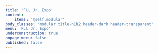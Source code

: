 ```yaml
---
title: 'FLL Jr. Expo'
content:
    items: '@self.modular'
body_classes: 'modular title-h1h2 header-dark header-transparent'
menu: 'FLL Jr. Expo'
underconstruction: true
onpage_menu: false
published: false
---
```


